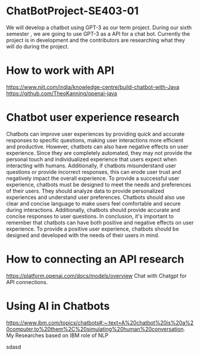 # ChatBotProject-SE403-01

We will develop a chatbot using GPT-3 as our term project.
During our  sixth semester , we are going to use GPT-3 as a API for a chat bot. Currently the project is in development and the contributors are researching what they will do during the project.

# How to work with API

https://www.niit.com/india/knowledge-centre/build-chatbot-with-Java
https://github.com/TheoKanning/openai-java

# Chatbot user experience research

Chatbots can improve user experiences by providing quick and accurate responses to specific questions, making user interactions more efficient and productive.
However, chatbots can also have negative effects on user experience. Since they are completely automated, they may not provide the personal touch and individualized experience that users expect when interacting with humans. Additionally, if chatbots misunderstand user questions or provide incorrect responses, this can erode user trust and negatively impact the overall experience.
To provide a successful user experience, chatbots must be designed to meet the needs and preferences of their users. They should analyze data to provide personalized experiences and understand user preferences. Chatbots should also use clear and concise language to make users feel comfortable and secure during interactions. Additionally, chatbots should provide accurate and concise responses to user questions.
In conclusion, it's important to remember that chatbots can have both positive and negative effects on user experience. To provide a positive user experience, chatbots should be designed and developed with the needs of their users in mind.

# How to connecting an API research

https://platform.openai.com/docs/models/overview Chat with Chatgpt for API connections.

# Using AI in Chatbots
https://www.ibm.com/topics/chatbots#:~:text=A%20chatbot%20is%20a%20computer,to%20them%2C%20simulating%20human%20conversation.
My Researches based on IBM
role of NLP

sdasd
